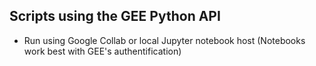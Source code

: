 ## Scripts using the GEE Python API
 - Run using Google Collab or local Jupyter notebook host 
(Notebooks work best with GEE's authentification)
 
